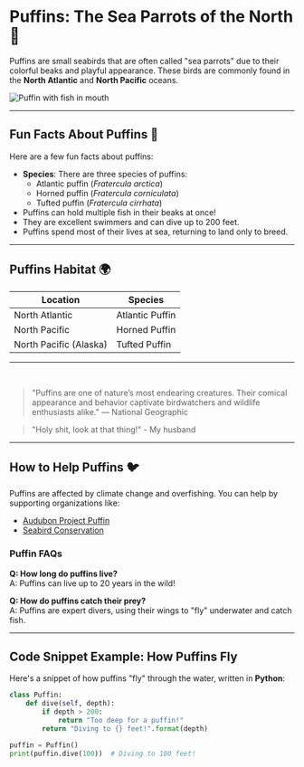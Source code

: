 # Puffins: The Sea Parrots of the North 🐧

Puffins are small seabirds that are often called "sea parrots" due to their colorful beaks and playful appearance. These birds are commonly found in the **North Atlantic** and **North Pacific** oceans.

![Puffin with fish in mouth](https://upload.wikimedia.org/wikipedia/commons/thumb/c/c4/Puffin_%28Fratercula_arctica%29_with_lesser_sand_eels_%28Ammodytes_tobianus%29.jpg/1920px-Puffin_%28Fratercula_arctica%29_with_lesser_sand_eels_%28Ammodytes_tobianus%29.jpg)

---

## Fun Facts About Puffins 🎉

Here are a few fun facts about puffins:

- **Species**: There are three species of puffins:
  - Atlantic puffin (_Fratercula arctica_)
  - Horned puffin (_Fratercula corniculata_)
  - Tufted puffin (_Fratercula cirrhata_)
- Puffins can hold multiple fish in their beaks at once!
- They are excellent swimmers and can dive up to 200 feet.
- Puffins spend most of their lives at sea, returning to land only to breed.

---

## Puffins Habitat 🌍

| Location               | Species           |
|------------------------|-------------------|
| North Atlantic          | Atlantic Puffin   |
| North Pacific           | Horned Puffin     |
| North Pacific (Alaska)  | Tufted Puffin     |

---
<br>

> "Puffins are one of nature’s most endearing creatures. Their comical appearance and behavior captivate birdwatchers and wildlife enthusiasts alike." — National Geographic

> "Holy shit, look at that thing!" - My husband

---

## How to Help Puffins 🐦

Puffins are affected by climate change and overfishing. You can help by supporting organizations like:

- [Audubon Project Puffin](https://projectpuffin.audubon.org/)
- [Seabird Conservation](https://www.seabirdconservation.org)

### Puffin FAQs

**Q: How long do puffins live?**  
A: Puffins can live up to 20 years in the wild!

**Q: How do puffins catch their prey?**  
A: Puffins are expert divers, using their wings to "fly" underwater and catch fish.

---

## Code Snippet Example: How Puffins Fly

Here's a snippet of how puffins "fly" through the water, written in **Python**:

```python
class Puffin:
    def dive(self, depth):
        if depth > 200:
            return "Too deep for a puffin!"
        return "Diving to {} feet!".format(depth)

puffin = Puffin()
print(puffin.dive(100))  # Diving to 100 feet!
```
